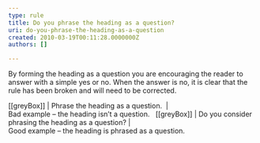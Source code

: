 ```yaml
---
type: rule
title: Do you phrase the heading as a question?
uri: do-you-phrase-the-heading-as-a-question
created: 2010-03-19T00:11:28.0000000Z
authors: []

---
```


By forming the heading as a question you are encouraging the reader to answer with a simple yes or no. When the answer is no, it is clear that the rule has been broken and will need to be corrected.

[[greyBox]]
|  Phrase the heading as a question. 
| <br> 
Bad example – the heading isn’t a question.
 
[[greyBox]]
|  Do you consider phrasing the heading as a question?
| <br> 
Good example – the heading is phrased as a question.

